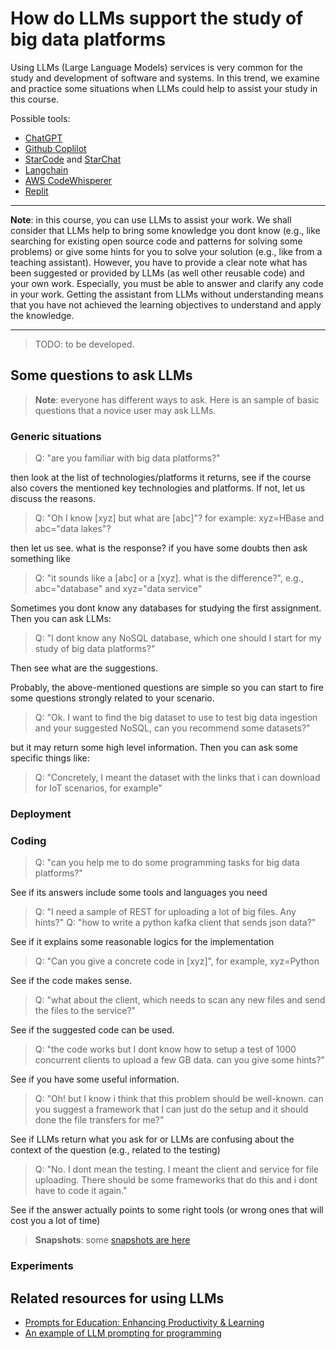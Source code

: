 # How do LLMs support the study of big data platforms

Using LLMs (Large Language Models) services is very common for the study and development of software and systems. In this trend, we examine and practice some situations when LLMs could help to assist your study in this course.

Possible tools:
- [ChatGPT](https://chat.openai.com)
- [Github Coplilot](https://github.com/features/copilot)
- [StarCode](https://github.com/bigcode-project/starcoder) and [StarChat](https://huggingface.co/spaces/HuggingFaceH4/starchat-playground)
- [Langchain](https://python.langchain.com/docs/get_started)
- [AWS CodeWhisperer](https://aws.amazon.com/codewhisperer/)
- [Replit](https://replit.com/)
---

**Note**: in this course, you can use LLMs to assist your work. We shall consider that LLMs help to bring some knowledge you dont know (e.g., like searching for existing open source code and patterns for solving some problems) or give some hints for you to solve your solution (e.g., like from a teaching assistant). However, you have to provide a clear note what has been suggested or provided by LLMs (as well other reusable code) and your own work. Especially, you must be able to answer and clarify any code in your work. Getting the assistant from LLMs without understanding means that you have not achieved the learning objectives to understand and apply the knowledge.

---

>TODO: to be developed. 

## Some questions to ask LLMs

>**Note**: everyone has different ways to ask. Here is an sample of basic questions that a novice user may ask LLMs. 

### Generic situations 
>Q: "are you familiar with big data platforms?"

then look at the list of technologies/platforms it returns, see if the course also covers the mentioned key technologies and platforms. If not, let us discuss the reasons. 
>Q: "Oh I know [xyz] but what are [abc]"? for example: xyz=HBase and abc="data lakes"?

then let us see. what is the response? if you have some doubts then ask something like 
>Q: "it sounds like a [abc] or a [xyz]. what is the difference?", e.g., abc="database" and xyz="data service"

Sometimes you dont know any databases for studying the first assignment. Then you can ask LLMs:

>Q: "I dont know any NoSQL database, which one should I start for my study of big data platforms?" 

Then see what are the suggestions. 

Probably, the above-mentioned questions are simple so you can start to fire some questions strongly related to your scenario.

>Q: "Ok. I want to find the big dataset to use to test big data ingestion and your suggested NoSQL, can you recommend some datasets?"

but it may return some high level information. Then you can ask some specific things like: 

>Q: "Concretely, I meant the dataset with the links that i can download for IoT scenarios, for example"

### Deployment

### Coding 
>Q: "can you help me to do some programming tasks for big data platforms?"

See if its answers include some tools and languages you need

>Q: "I need a sample of REST for uploading a lot of big files. Any hints?"
>Q: "how to write a python kafka client that sends json data?"

See if it explains some reasonable logics for the implementation 

>Q: "Can you give a concrete code in [xyz]", for example, xyz=Python

See if the code makes sense. 

>Q: "what about the client, which needs to scan any new files and send the files to the service?"

See if the suggested code can be used. 

>Q: "the code works but I dont know how to setup a test of 1000 concurrent clients to upload a few GB data. can you give some hints?"

See if you have some useful information. 
>Q: "Oh! but I know i think that this problem should be well-known. can you suggest a framework that I can just do the setup and it should done the file transfers for me?"

See if LLMs return what you ask for or LLMs are confusing about the context of the question (e.g., related to the testing)

>Q: "No. I dont mean the testing. I meant the client and service for file uploading. There should be some frameworks that do this and i dont have to code it again."

See if the answer actually points to some right tools (or wrong ones that will cost you a lot of time)

>**Snapshots**: some [snapshots are here](snapshots/)
### Experiments

## Related resources for using LLMs
- [Prompts for Education: Enhancing Productivity & Learning](https://github.com/microsoft/prompts-for-edu)
- [An example of LLM prompting for programming](https://martinfowler.com/articles/2023-chatgpt-xu-hao.html)